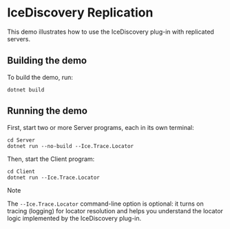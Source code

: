 # IceDiscovery Replication

This demo illustrates how to use the IceDiscovery plug-in with replicated servers.

## Building the demo

To build the demo, run:

```shell
dotnet build
```

## Running the demo

First, start two or more Server programs, each in its own terminal:

```shell
cd Server
dotnet run --no-build --Ice.Trace.Locator
```

Then, start the Client program:

```shell
cd Client
dotnet run --Ice.Trace.Locator
```

>[!NOTE]
> The `--Ice.Trace.Locator` command-line option is optional: it turns on tracing (logging) for locator resolution and
> helps you understand the locator logic implemented by the IceDiscovery plug-in.
